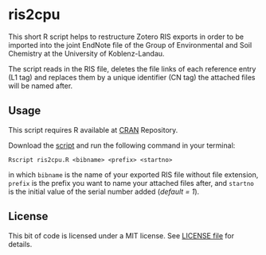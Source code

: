 # ris2cpu

This short R script helps to restructure Zotero RIS exports in order to be imported into the joint EndNote file of the Group of Environmental and Soil Chemistry at the University of Koblenz-Landau.

The script reads in the RIS file, deletes the file links of each reference entry (L1 tag) and replaces them by a unique identifier (CN tag) the attached files will be named after.

## Usage

This script requires R available at [CRAN](https://cran.r-project.org/mirrors.html) Repository.

Download the [script](https://github.com/zsteinmetz/ris2cpu/blob/master/ris2cpu.R) and run the following command in your terminal:

```shell
Rscript ris2cpu.R <bibname> <prefix> <startno>
```

in which `bibname` is the name of your exported RIS file without file extension, `prefix` is the prefix you want to name your attached files after, and `startno` is the initial value of the serial number added (*default = 1*).

## License

This bit of code is licensed under a MIT license. See [LICENSE file](https://github.com/zsteinmetz/ris2cpu/blob/master/LICENSE.md) for details.
